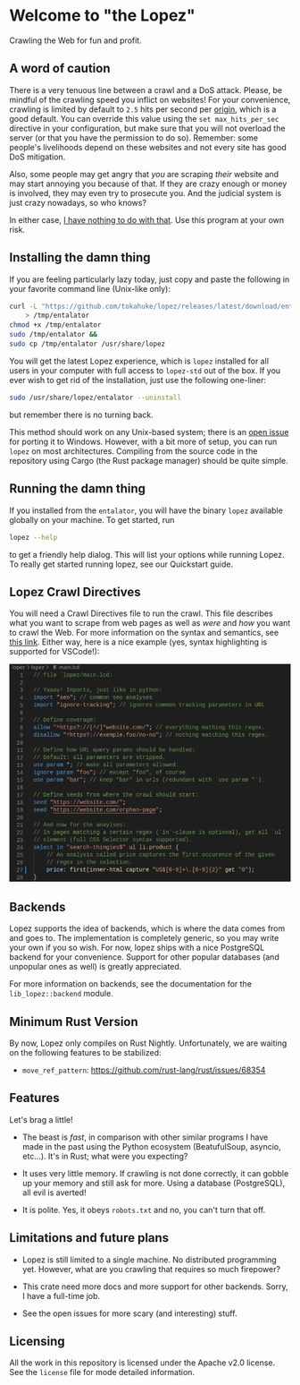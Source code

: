 
# Welcome to "the Lopez"

Crawling the Web for fun and profit.

## A word of caution

There is a very tenuous line between a crawl and a DoS attack. Please, be mindful of the crawling speed you inflict on websites! For your convenience, crawling is limited by default to `2.5` hits per second per [origin](https://html.spec.whatwg.org/#origin), which is a good default. You can override this value using the `set max_hits_per_sec` directive in your configuration, but make sure that you will not overload the server (or that you have the permission to do so). Remember: some people's livelihoods depend on these websites and not every site has good DoS mitigation. 

Also, some people may get angry that _you_ are scraping _their_ website and may start annoying you because of that. If they are crazy enough or money is involved, they may even try to prosecute you. And the judicial system is just crazy nowadays, so who knows?

In either case, [I have nothing to do with that](/license). Use this program at your own risk.

## Installing the damn thing

If you are feeling particularly lazy today, just copy and paste the following in your favorite command line (Unix-like only):
```bash
curl -L "https://github.com/tokahuke/lopez/releases/latest/download/entalator" \
    > /tmp/entalator
chmod +x /tmp/entalator
sudo /tmp/entalator &&
sudo cp /tmp/entalator /usr/share/lopez
```
You will get the latest Lopez experience, which is `lopez` installed for all users in your computer with full access to `lopez-std` out of the box. If you ever wish to get rid of the installation, just use the following one-liner:
```bash
sudo /usr/share/lopez/entalator --uninstall
```
but remember there is no turning back.

This method should work on any Unix-based system; there is an [open issue](https://github.com/tokahuke/lopez/issues/4) for porting it to Windows.  However, with a bit more of setup, you can run `lopez` on most architectures. Compiling from the source code in the repository using Cargo (the Rust package manager) should be quite simple.

## Running the damn thing

If you installed from the `entalator`, you will have the binary `lopez` available globally on your machine. To get started, run
```bash
lopez --help
```
to get a friendly help dialog. This will list your options while running Lopez. To really get started running lopez, see our Quickstart guide.

## Lopez Crawl Directives

You will need a Crawl Directives file to run the crawl. This file describes what you want to scrape from web pages as well as _were_ and _how_ you want to crawl the Web. For more information on the syntax and semantics, see [this link](https://github.com/tokahuke/lopez/wiki/Lopez-Crawl-Directives). Either way, here is a nice example (yes, syntax highlighting is supported for VSCode!):

![Sample code example for Lopez Crawl Directives](/img/sample-code.png)

## Backends

Lopez supports the idea of backends, which is where the data comes from and goes to. The implementation is completely generic, so you may write your own if you so wish. For now, lopez ships with a nice PostgreSQL backend for your convenience. Support for other popular databases (and unpopular ones as well) is greatly appreciated.

For more information on backends, see the documentation for the `lib_lopez::backend` module.

## Minimum Rust Version

By now, Lopez only compiles on Rust Nightly. Unfortunately, we are waiting on the following features to be stabilized:
* `move_ref_pattern`: https://github.com/rust-lang/rust/issues/68354

## Features

Let's brag a little!

* The beast is _fast_, in comparison with other similar programs I have made in the past using the Python ecosystem (BeatufulSoup, asyncio, etc...). It's in Rust; what were you expecting?

* It uses very little memory. If crawling is not done correctly, it can gobble up your memory and still ask for more. Using a database (PostgreSQL), all evil is averted!

* It is polite. Yes, it obeys `robots.txt` and no, you can't turn that off.

## Limitations and future plans

* Lopez is still limited to a single machine. No distributed programming yet. However, what are you crawling that requires so much firepower?

* This crate need more docs and more support for other backends. Sorry, I have a full-time job.

* See the open issues for more scary (and interesting) stuff.

## Licensing

All the work in this repository is licensed under the Apache v2.0 license. See the `license` file for mode detailed information.
